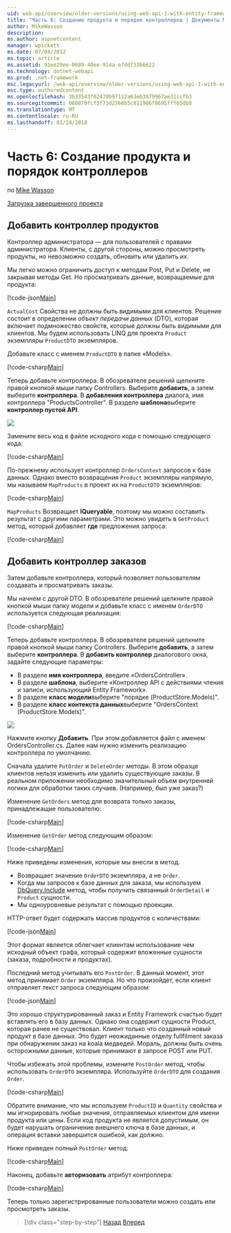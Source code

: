 ```yaml
---
uid: web-api/overview/older-versions/using-web-api-1-with-entity-framework-5/using-web-api-with-entity-framework-part-6
title: "Часть 6: Создание продукта и порядок контроллеров | Документы Microsoft"
author: MikeWasson
description: 
ms.author: aspnetcontent
manager: wpickett
ms.date: 07/04/2012
ms.topic: article
ms.assetid: 91ee29ee-0689-40ee-914a-e7dd733b6622
ms.technology: dotnet-webapi
ms.prod: .net-framework
msc.legacyurl: /web-api/overview/older-versions/using-web-api-1-with-entity-framework-5/using-web-api-with-entity-framework-part-6
msc.type: authoredcontent
ms.openlocfilehash: 3b33543f02479b97112a63eb3879967ae31ccfb3
ms.sourcegitcommit: 060879fcf3f73d2366b5c811986f8695fff65db8
ms.translationtype: MT
ms.contentlocale: ru-RU
ms.lasthandoff: 01/24/2018
---
```

<a name="part-6-creating-product-and-order-controllers"></a>Часть 6: Создание продукта и порядок контроллеров
====================
по [Mike Wasson](https://github.com/MikeWasson)

[Загрузка завершенного проекта](http://code.msdn.microsoft.com/ASP-NET-Web-API-with-afa30545)

## <a name="add-a-products-controller"></a>Добавить контроллер продуктов

Контроллер администратора — для пользователей с правами администратора. Клиенты, с другой стороны, можно просмотреть продукты, но невозможно создать, обновить или удалить их.

Мы легко можно ограничить доступ к методам Post, Put и Delete, не закрывая методы Get. Но просматривать данные, возвращаемые для продукта:

[!code-json[Main](using-web-api-with-entity-framework-part-6/samples/sample1.json?highlight=1)]

`ActualCost` Свойства не должны быть видимыми для клиентов. Решение состоит в определении *объект передачи данных* (DTO), которая включает подмножество свойств, которые должны быть видимыми для клиентов. Мы будем использовать LINQ для проекта `Product` экземпляры `ProductDTO` экземпляров.

Добавьте класс с именем `ProductDTO` в папке «Models».

[!code-csharp[Main](using-web-api-with-entity-framework-part-6/samples/sample2.cs)]

Теперь добавьте контроллера. В обозревателе решений щелкните правой кнопкой мыши папку Controllers. Выберите **добавить**, а затем выберите **контроллера**. В **добавления контроллера** диалога, имя контроллера &quot;ProductsController&quot;. В разделе **шаблона**выберите **контроллер пустой API**.

![](using-web-api-with-entity-framework-part-6/_static/image1.png)

Замените весь код в файле исходного кода с помощью следующего кода:

[!code-csharp[Main](using-web-api-with-entity-framework-part-6/samples/sample3.cs)]

По-прежнему использует контроллер `OrdersContext` запросов к базе данных. Однако вместо возвращения `Product` экземпляры напрямую, мы называем `MapProducts` в проект их на `ProductDTO` экземпляров:

[!code-csharp[Main](using-web-api-with-entity-framework-part-6/samples/sample4.cs?highlight=1)]

`MapProducts` Возвращает **IQueryable**, поэтому мы можно составить результат с другими параметрами. Это можно увидеть в `GetProduct` метод, который добавляет **где** предложения запроса:

[!code-csharp[Main](using-web-api-with-entity-framework-part-6/samples/sample5.cs?highlight=2)]

## <a name="add-an-orders-controller"></a>Добавить контроллер заказов

Затем добавьте контроллера, который позволяет пользователям создавать и просматривать заказы.

Мы начнем с другой DTO. В обозревателе решений щелкните правой кнопкой мыши папку модели и добавьте класс с именем `OrderDTO` используется следующая реализация:

[!code-csharp[Main](using-web-api-with-entity-framework-part-6/samples/sample6.cs)]

Теперь добавьте контроллера. В обозревателе решений щелкните правой кнопкой мыши папку Controllers. Выберите **добавить**, а затем выберите **контроллера**. В **добавить контроллер** диалогового окна, задайте следующие параметры:

- В разделе **имя контроллера**, введите «OrdersController».
- В разделе **шаблона**, выберите «Контроллер API с действиями чтения и записи, использующий Entity Framework».
- В разделе **класс модели**выберите &quot;порядке (ProductStore.Models)&quot;.
- В разделе **класс контекста данных**выберите &quot;OrdersContext (ProductStore.Models)&quot;.

![](using-web-api-with-entity-framework-part-6/_static/image2.png)

Нажмите кнопку **Добавить**. При этом добавляется файл с именем OrdersController.cs. Далее нам нужно изменить реализацию контроллера по умолчанию.

Сначала удалите `PutOrder` и `DeleteOrder` методы. В этом образце клиентов нельзя изменить или удалить существующие заказы. В реальном приложении необходимо значительный объем внутренней логики для обработки таких случаев. (Например, был уже заказ?)

Изменение `GetOrders` метод для возврата только заказы, принадлежащие пользователю:

[!code-csharp[Main](using-web-api-with-entity-framework-part-6/samples/sample7.cs)]

Изменение `GetOrder` метод следующим образом:

[!code-csharp[Main](using-web-api-with-entity-framework-part-6/samples/sample8.cs)]

Ниже приведены изменения, которые мы внесли в метод.

- Возвращает значение `OrderDTO` экземпляра, а не `Order`.
- Когда мы запросов к базе данных для заказа, мы используем [DbQuery.Include](https://msdn.microsoft.com/library/gg696395) метод, чтобы получить связанный `OrderDetail` и `Product` сущности.
- Мы одноуровневые результат с помощью проекции.

HTTP-ответ будет содержать массив продуктов с количествами:

[!code-json[Main](using-web-api-with-entity-framework-part-6/samples/sample9.json)]

Этот формат является облегчает клиентам использование чем исходный объект графа, который содержит вложенные сущности (заказа, подробности и продуктах).

Последний метод учитывать его `PostOrder`. В данный момент, этот метод принимает `Order` экземпляра. Но что произойдет, если клиент отправляет текст запроса следующим образом:

[!code-json[Main](using-web-api-with-entity-framework-part-6/samples/sample10.json)]

Это хорошо структурированный заказ и Entity Framework счастью будет вставлять его в базу данных. Однако она содержит сущности Product, которая ранее не существовал. Клиент только что созданный новый продукт в базе данных. Это будет неожиданные отделу fullfilment заказа при обнаружении заказ на koala медведей. Мораль, должны быть очень осторожными данные, которые принимают в запросе POST или PUT.

Чтобы избежать этой проблемы, измените `PostOrder` метод, чтобы использовать `OrderDTO` экземпляра. Используйте `OrderDTO` для создания `Order`.

[!code-csharp[Main](using-web-api-with-entity-framework-part-6/samples/sample11.cs)]

Обратите внимание, что мы используем `ProductID` и `Quantity` свойства и мы игнорировать любые значения, отправляемых клиентом для имени продукта или цены. Если код продукта не является допустимым, он будет нарушать ограничение внешнего ключа в базе данных, и операция вставки завершится ошибкой, как должно.

Ниже приведен полный `PostOrder` метод:

[!code-csharp[Main](using-web-api-with-entity-framework-part-6/samples/sample12.cs)]

Наконец, добавьте **авторизовать** атрибут контроллера:

[!code-csharp[Main](using-web-api-with-entity-framework-part-6/samples/sample13.cs)]

Теперь только зарегистрированные пользователи можно создать или просмотреть заказы.

>[!div class="step-by-step"]
[Назад](using-web-api-with-entity-framework-part-5.md)
[Вперед](using-web-api-with-entity-framework-part-7.md)

